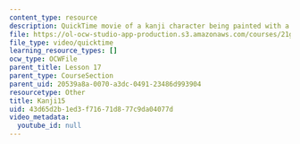 ```yaml
---
content_type: resource
description: QuickTime movie of a kanji character being painted with a brush.
file: https://ol-ocw-studio-app-production.s3.amazonaws.com/courses/21g-504-japanese-iv-spring-2009/43d65d2b1ed3f71671d877c9da04077d_Kanji15.mov
file_type: video/quicktime
learning_resource_types: []
ocw_type: OCWFile
parent_title: Lesson 17
parent_type: CourseSection
parent_uid: 20539a8a-0070-a3dc-0491-23486d993904
resourcetype: Other
title: Kanji15
uid: 43d65d2b-1ed3-f716-71d8-77c9da04077d
video_metadata:
  youtube_id: null
---
```

